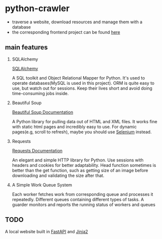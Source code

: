 # python-crawler
- traverse a website, download resources and manage them with a database
- the corresponding frontend project can be found [here](https://github.com/jcylele/vue_element_plus)

## main features

1. SQLAlchemy

   [SQLAlchemy](https://www.sqlalchemy.org/)

   A SQL toolkit and Object Relational Mapper for Python.
   It's used to operate databases(MySQL is used in this project). 
   ORM is quite easy to use, but watch out for sessions. 
   Keep their lives short and avoid doing time-consuming jobs inside.

2. Beautiful Soup

   [Beautiful Soup Documentation](https://beautiful-soup-4.readthedocs.io/en/latest/)

   A Python library for pulling data out of HTML and XML files.
   It works fine with static html pages and incredibly easy to use.
   For dynamic pages(e.g, scroll to refresh), maybe you should use [Selenium](https://selenium-python.readthedocs.io/) instead.

3. Requests

    [Requests Documentation](https://requests.readthedocs.io/en/latest/)
    
    An elegant and simple HTTP library for Python.
    Use sessions with headers and cookies for better adaptability.
    Head function sometimes is better than the get function, such as getting size of an image before downloading and validating the size after that.


4. A Simple Work Queue System

   Each worker fetches work from corresponding queue and processes it repeatedly.
   Different queues containing different types of tasks.
   A guarder monitors and reports the running status of workers and queues

## TODO
A local website built in [FastAPI](https://fastapi.tiangolo.com/) and [Jinja2](https://jinja.palletsprojects.com/en/3.1.x/)

